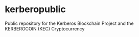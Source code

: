 # kerberopublic
Public repository for the Kerberos Blockchain Project and the KERBEROCOIN (KEC) Cryptocurrency
